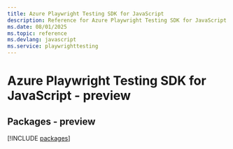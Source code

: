 ```yaml
---
title: Azure Playwright Testing SDK for JavaScript
description: Reference for Azure Playwright Testing SDK for JavaScript
ms.date: 08/01/2025
ms.topic: reference
ms.devlang: javascript
ms.service: playwrighttesting
---
```

# Azure Playwright Testing SDK for JavaScript - preview
## Packages - preview
[!INCLUDE [packages](playwright-testing-index.md)]
